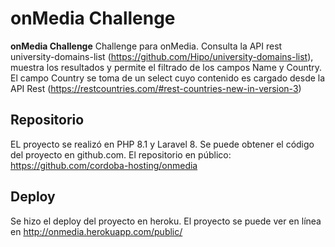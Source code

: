 # onMedia Challenge

**onMedia Challenge** Challenge para onMedia. Consulta la API rest university-domains-list (https://github.com/Hipo/university-domains-list), muestra los resultados y permite el filtrado de los campos Name y Country. El campo Country se toma de un select cuyo contenido es cargado desde la API Rest (https://restcountries.com/#rest-countries-new-in-version-3)  

## Repositorio
EL proyecto se realizó en PHP 8.1 y Laravel 8. Se puede obtener el código del proyecto en github.com. 
El repositorio en público: https://github.com/cordoba-hosting/onmedia 

## Deploy
Se hizo el deploy del proyecto en heroku.
El proyecto se puede ver en línea en http://onmedia.herokuapp.com/public/
